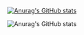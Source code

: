 [![Anurag's GitHub stats](https://github-readme-stats.vercel.app/api?username=shunji-muto)](https://github.com/anuraghazra/github-readme-stats)

![Anurag's GitHub stats](https://github-readme-stats.vercel.app/api?username=shunji-muto&show=reviews,discussions_started,discussions_answered,prs_merged,prs_merged_percentage)

